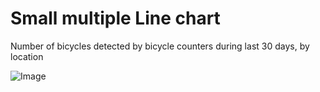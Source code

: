 # Small multiple Line chart

Number of bicycles detected by bicycle counters during last 30 days, by location

![Image](https://dl.dropboxusercontent.com/s/n76kdxg8s8y00i6/chrome_UAuFda9Qvo.png)
